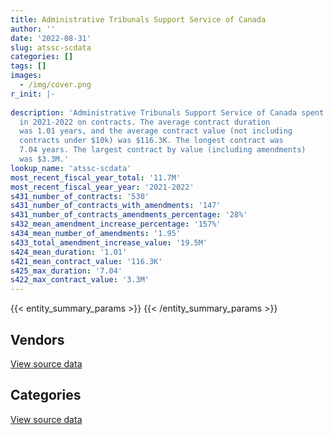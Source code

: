 ```yaml
---
title: Administrative Tribunals Support Service of Canada
author: ''
date: '2022-08-31'
slug: atssc-scdata
categories: []
tags: []
images:
  - /img/cover.png
r_init: |-
  
description: 'Administrative Tribunals Support Service of Canada spent an estimated $11.7M
  in 2021-2022 on contracts. The average contract duration
  was 1.01 years, and the average contract value (not including
  contracts under $10k) was $116.3K. The longest contract was
  7.04 years. The largest contract by value (including amendments)
  was $3.3M.'
lookup_name: 'atssc-scdata'
most_recent_fiscal_year_total: '11.7M'
most_recent_fiscal_year_year: '2021-2022'
s431_number_of_contracts: '530'
s431_number_of_contracts_with_amendments: '147'
s431_number_of_contracts_amendments_percentage: '28%'
s432_mean_amendment_increase_percentage: '157%'
s434_mean_number_of_amendments: '1.95'
s433_total_amendment_increase_value: '19.5M'
s424_mean_duration: '1.01'
s421_mean_contract_value: '116.3K'
s425_max_duration: '7.04'
s422_max_contract_value: '3.3M'
---
```


<script src="/rmarkdown-libs/htmlwidgets/htmlwidgets.js"></script>
<link href="/rmarkdown-libs/datatables-css/datatables-crosstalk.css" rel="stylesheet" />
<script src="/rmarkdown-libs/datatables-binding/datatables.js"></script>
<script src="/rmarkdown-libs/jquery/jquery-3.6.0.min.js"></script>
<link href="/rmarkdown-libs/dt-core-bootstrap/css/dataTables.bootstrap.min.css" rel="stylesheet" />
<link href="/rmarkdown-libs/dt-core-bootstrap/css/dataTables.bootstrap.extra.css" rel="stylesheet" />
<script src="/rmarkdown-libs/dt-core-bootstrap/js/jquery.dataTables.min.js"></script>
<script src="/rmarkdown-libs/dt-core-bootstrap/js/dataTables.bootstrap.min.js"></script>
<link href="/rmarkdown-libs/crosstalk/css/crosstalk.min.css" rel="stylesheet" />
<script src="/rmarkdown-libs/crosstalk/js/crosstalk.min.js"></script>
<script src="/rmarkdown-libs/htmlwidgets/htmlwidgets.js"></script>
<link href="/rmarkdown-libs/datatables-css/datatables-crosstalk.css" rel="stylesheet" />
<script src="/rmarkdown-libs/datatables-binding/datatables.js"></script>
<script src="/rmarkdown-libs/jquery/jquery-3.6.0.min.js"></script>
<link href="/rmarkdown-libs/dt-core-bootstrap/css/dataTables.bootstrap.min.css" rel="stylesheet" />
<link href="/rmarkdown-libs/dt-core-bootstrap/css/dataTables.bootstrap.extra.css" rel="stylesheet" />
<script src="/rmarkdown-libs/dt-core-bootstrap/js/jquery.dataTables.min.js"></script>
<script src="/rmarkdown-libs/dt-core-bootstrap/js/dataTables.bootstrap.min.js"></script>
<link href="/rmarkdown-libs/crosstalk/css/crosstalk.min.css" rel="stylesheet" />
<script src="/rmarkdown-libs/crosstalk/js/crosstalk.min.js"></script>

{{< entity_summary_params >}}
{{< /entity_summary_params >}}

## Vendors

<div id="htmlwidget-1" style="width:100%;height:auto;" class="datatables html-widget"></div>
<script type="application/json" data-for="htmlwidget-1">{"x":{"style":"bootstrap","filter":"none","vertical":false,"data":[["<a href=\"/vendors/49_solutions/\">49 Solutions<\/a>","<a href=\"/vendors/adga_group/\">ADGA Group<\/a>","<a href=\"/vendors/advanced_business_interiors/\">Advanced Business Interiors<\/a>","<a href=\"/vendors/advanced_chippewa_technologies/\">Advanced Chippewa Technologies<\/a>","<a href=\"/vendors/altis_human_resources/\">Altis Human Resources<\/a>","<a href=\"/vendors/artemp_personnel_services/\">Artemp Personnel Services<\/a>","<a href=\"/vendors/asokan_business_interiors/\">Asokan Business Interiors<\/a>","<a href=\"/vendors/avi_spl_canada/\">AVI SPL Canada<\/a>","<a href=\"/vendors/blackberry/\">Blackberry<\/a>","<a href=\"/vendors/calian/\">Calian<\/a>","<a href=\"/vendors/canadian_corps_of_commissionaires/\">Canadian Corps of Commissionaires<\/a>","<a href=\"/vendors/canon/\">Canon<\/a>","<a href=\"/vendors/cdw_canada/\">CDW Canada<\/a>","<a href=\"/vendors/cgi/\">CGI<\/a>","<a href=\"/vendors/cistel_technology/\">Cistel Technology<\/a>","<a href=\"/vendors/cofomo/\">Cofomo<\/a>","<a href=\"/vendors/conexsys/\">CONEXSYS<\/a>","<a href=\"/vendors/csdc_systems/\">CSDC Systems<\/a>","<a href=\"/vendors/decisive_group/\">Decisive Group<\/a>","<a href=\"/vendors/dls_technology/\">DLS Technology<\/a>","<a href=\"/vendors/dynamic_personnel_consultants/\">Dynamic Personnel Consultants<\/a>","<a href=\"/vendors/emcon_services/\">Emcon Services<\/a>","<a href=\"/vendors/excel_human_resources/\">Excel Human Resources<\/a>","<a href=\"/vendors/fast_track_staffing/\">Fast Track Staffing<\/a>","<a href=\"/vendors/gartner/\">Gartner<\/a>","<a href=\"/vendors/ibm_canada/\">IBM Canada<\/a>","<a href=\"/vendors/idp_group/\">Idp Group<\/a>","<a href=\"/vendors/info_tech_research_group/\">Info Tech Research Group<\/a>","<a href=\"/vendors/international_reporting/\">International Reporting<\/a>","<a href=\"/vendors/ipss/\">IPSS<\/a>","<a href=\"/vendors/iron_mountain/\">Iron Mountain<\/a>","<a href=\"/vendors/itex/\">ITEX<\/a>","<a href=\"/vendors/konica_minolta_business_solutions/\">Konica Minolta Business Solutions<\/a>","<a href=\"/vendors/kpmg/\">KPMG<\/a>","<a href=\"/vendors/lexisnexis_canada/\">LexisNexis Canada<\/a>","<a href=\"/vendors/maplesoft_consulting/\">Maplesoft Consulting<\/a>","<a href=\"/vendors/mdos_consulting/\">MDOS Consulting<\/a>","<a href=\"/vendors/megalexis_communications/\">Megalexis Communications<\/a>","<a href=\"/vendors/microsoft_canada/\">Microsoft Canada<\/a>","<a href=\"/vendors/nattiq/\">NATTIQ<\/a>","<a href=\"/vendors/nisha_techonologies/\">Nisha Techonologies<\/a>","<a href=\"/vendors/northern_micro/\">Northern Micro<\/a>","<a href=\"/vendors/opentext/\">OpenText<\/a>","<a href=\"/vendors/optiv_canada_federal/\">Optiv Canada Federal<\/a>","<a href=\"/vendors/pricewaterhouse_coopers/\">Pricewaterhouse Coopers<\/a>","<a href=\"/vendors/qmr/\">QMR<\/a>","<a href=\"/vendors/quintet_consulting/\">Quintet Consulting<\/a>","<a href=\"/vendors/randstad/\">Randstad<\/a>","<a href=\"/vendors/raymond_chabot_grant_thornton/\">Raymond Chabot Grant Thornton<\/a>","<a href=\"/vendors/ricoh/\">Ricoh<\/a>","<a href=\"/vendors/simplex_grinnell/\">Simplex Grinnell<\/a>","<a href=\"/vendors/softchoice/\">Softchoice<\/a>","<a href=\"/vendors/stoneworks_technologies/\">Stoneworks Technologies<\/a>","<a href=\"/vendors/systemscope/\">Systemscope<\/a>","<a href=\"/vendors/teknion/\">Teknion<\/a>","<a href=\"/vendors/telecom_computer_services/\">Telecom Computer Services<\/a>","<a href=\"/vendors/teramach_technologies/\">Teramach Technologies<\/a>","<a href=\"/vendors/the_aim_group/\">The AIM Group<\/a>","<a href=\"/vendors/the_masha_krupp_translation_group/\">The Masha Krupp Translation Group<\/a>","<a href=\"/vendors/the_right_door_consulting/\">The Right Door Consulting<\/a>","<a href=\"/vendors/thomson_reuters/\">Thomson Reuters<\/a>","<a href=\"/vendors/tpg_technology_consultants/\">Tpg Technology Consultants<\/a>","<a href=\"/vendors/vmware/\">VMware<\/a>","<a href=\"/vendors/westbury_national_show_systems/\">Westbury National Show Systems<\/a>","<a href=\"/vendors/xerox/\">Xerox<\/a>"],[787172.56,null,320641.56,9074.62,0,null,null,17757.29,null,24717.97,38416.56,8827.08,null,320867.82,1611809.14,null,55946.99,8696.07,null,null,86082.9,23698.09,14615.98,62432.5,44231.33,42975.99,27042.57,38646,41217.88,94307.97,24212.2,299565.53,672.94,null,69498.39,669066.5,41746.31,null,205154.39,null,85672.43,28889.79,20147.77,2694.42,11067.87,null,27896.88,30542.54,81338.06,null,128227.03,87902.13,15905.01,54291.95,673124.94,null,297077.9,null,634248.12,191455.19,34467.79,44797.92,33184.88,29582.39,83616.88],[null,null,6448.07,null,50032.64,null,24278.05,12460.04,null,97577.34,22576.38,8851.26,null,204487.32,2105002.73,null,null,2168.06,null,null,null,9365.71,null,null,284937.67,47631.53,null,22748.15,12750,19255.86,28734.53,18212.85,82098.73,null,69688.8,1904863.35,41860.69,119322,180020.01,null,13410.16,52087.02,20202.97,15905.74,11098.19,55172.25,25498.63,null,null,null,null,153337.07,null,null,51480.32,null,104526.68,624306.3,307387.98,35121.63,34246.75,58455.83,48525.11,357204.24,41508.34],[null,null,null,null,58158.95,null,null,4131.12,2034.21,106701.97,16950,8827.08,null,203928.61,1518029.02,null,null,null,24147.17,null,null,null,null,null,null,47501.39,null,20417.85,null,27073.29,17416.97,324916.62,81874.42,26446.05,69498.39,null,41746.31,null,268164.61,null,null,305998.28,20147.77,null,null,58586.25,50674.5,null,null,null,null,null,null,null,null,4886.27,48278.35,3554873.02,null,61140.06,20882.37,null,24186.19,336076.92,41394.93],[null,39550,null,null,58158.95,15051.6,21788.51,16706.24,28501.1,61265.08,13221,8827.08,130135.04,81901.92,250642.39,39831.99,null,null,34029.79,18266.56,null,null,null,null,43647.3,47501.39,null,29116.85,null,null,27120,121397.14,81874.42,33751.08,75515.64,null,20930.34,null,357831.67,54087.64,null,153415.8,20605.01,173982.73,null,117542.68,55581.88,null,null,5187.57,null,null,52683.58,null,null,17386.03,46802.72,3409654.93,null,113190.69,31693.7,307891.98,6222.58,30286.74,null]],"container":"<table class=\"table table-striped table-hover row-border order-column display\">\n  <thead>\n    <tr>\n      <th>Vendor<\/th>\n      <th>2018-2019<\/th>\n      <th>2019-2020<\/th>\n      <th>2020-2021<\/th>\n      <th>2021-2022<\/th>\n    <\/tr>\n  <\/thead>\n<\/table>","options":{"order":[[4,"desc"]],"pageLength":10,"autoWidth":true,"columnDefs":[{"targets":1,"render":"function(data, type, row, meta) {\n    return type !== 'display' ? data : DTWidget.formatCurrency(data, \"$\", 2, 3, \",\", \".\", true, null);\n  }"},{"targets":2,"render":"function(data, type, row, meta) {\n    return type !== 'display' ? data : DTWidget.formatCurrency(data, \"$\", 2, 3, \",\", \".\", true, null);\n  }"},{"targets":3,"render":"function(data, type, row, meta) {\n    return type !== 'display' ? data : DTWidget.formatCurrency(data, \"$\", 2, 3, \",\", \".\", true, null);\n  }"},{"targets":4,"render":"function(data, type, row, meta) {\n    return type !== 'display' ? data : DTWidget.formatCurrency(data, \"$\", 2, 3, \",\", \".\", true, null);\n  }"},{"width":"16%","targets":[1,2,3,4]},{"className":"dt-right","targets":[1,2,3,4]}],"orderClasses":false}},"evals":["options.columnDefs.0.render","options.columnDefs.1.render","options.columnDefs.2.render","options.columnDefs.3.render"],"jsHooks":[]}</script>
<p class="text-right">
<a href="https://github.com/GoC-Spending/contracts-data/tree/main/data/out/departments/atssc-scdata/summary_by_fiscal_year_by_vendor.csv" class="source-data-link btn btn-link">View source data</a>
</p>

## Categories

<div id="htmlwidget-2" style="width:100%;height:auto;" class="datatables html-widget"></div>
<script type="application/json" data-for="htmlwidget-2">{"x":{"style":"bootstrap","filter":"none","vertical":false,"data":[["<a href=\"/categories/facilities_and_construction/\">Facilities and construction<\/a>","<a href=\"/categories/office_management/\">Office management<\/a>","<a href=\"/categories/professional_services/\">Professional services<\/a>","<a href=\"/categories/information_technology/\">Information technology<\/a>","<a href=\"/categories/transportation_and_logistics/\">Transportation and logistics<\/a>","<a href=\"/categories/industrial_products_and_services/\">Industrial products and services<\/a>","<a href=\"/categories/security_and_protection/\">Security and protection<\/a>","<a href=\"/categories/human_capital/\">Human capital<\/a>"],[null,1364231.97,2334822.21,5114561.53,128227.03,null,38416.56,364525.04],[null,214664.78,1834776.82,6754314.03,null,11592.26,22576.38,650004.8],[null,133020.24,1066877.14,7748538.24,null,null,16950,232590.24],[10528.21,175049.54,1873914.02,9161952.74,54087.64,null,13221,363999.19]],"container":"<table class=\"table table-striped table-hover row-border order-column display\">\n  <thead>\n    <tr>\n      <th>Category<\/th>\n      <th>2018-2019<\/th>\n      <th>2019-2020<\/th>\n      <th>2020-2021<\/th>\n      <th>2021-2022<\/th>\n    <\/tr>\n  <\/thead>\n<\/table>","options":{"order":[[4,"desc"]],"dom":"t","pageLength":30,"autoWidth":true,"columnDefs":[{"targets":1,"render":"function(data, type, row, meta) {\n    return type !== 'display' ? data : DTWidget.formatCurrency(data, \"$\", 2, 3, \",\", \".\", true, null);\n  }"},{"targets":2,"render":"function(data, type, row, meta) {\n    return type !== 'display' ? data : DTWidget.formatCurrency(data, \"$\", 2, 3, \",\", \".\", true, null);\n  }"},{"targets":3,"render":"function(data, type, row, meta) {\n    return type !== 'display' ? data : DTWidget.formatCurrency(data, \"$\", 2, 3, \",\", \".\", true, null);\n  }"},{"targets":4,"render":"function(data, type, row, meta) {\n    return type !== 'display' ? data : DTWidget.formatCurrency(data, \"$\", 2, 3, \",\", \".\", true, null);\n  }"},{"width":"16%","targets":[1,2,3,4]},{"className":"dt-right","targets":[1,2,3,4]}],"orderClasses":false,"lengthMenu":[10,25,30,50,100]}},"evals":["options.columnDefs.0.render","options.columnDefs.1.render","options.columnDefs.2.render","options.columnDefs.3.render"],"jsHooks":[]}</script>
<p class="text-right">
<a href="https://github.com/GoC-Spending/contracts-data/tree/main/data/out/departments/atssc-scdata/summary_by_fiscal_year_by_category.csv" class="source-data-link btn btn-link">View source data</a>
</p>
